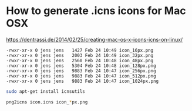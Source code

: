 # How to generate .icns icons for Mac OSX

https://dentrassi.de/2014/02/25/creating-mac-os-x-icons-icns-on-linux/

```
-rwxr-xr-x 0 jens jens   1427 Feb 24 10:49 icon_16px.png
-rwxr-xr-x 0 jens jens   2003 Feb 24 10:49 icon_32px.png
-rwxr-xr-x 0 jens jens   2560 Feb 24 10:48 icon_48px.png
-rwxr-xr-x 0 jens jens   5304 Feb 24 10:48 icon_128px.png
-rwxr-xr-x 0 jens jens   9883 Feb 24 10:47 icon_256px.png
-rwxr-xr-x 0 jens jens   9883 Feb 24 10:47 icon_512px.png
-rwxr-xr-x 0 jens jens   9883 Feb 24 10:47 icon_1024px.png
```

```bash
sudo apt-get install icnsutils
```

```bash
png2icns icon.icns icon_*px.png
```
